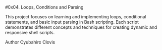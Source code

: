#0x04. Loops, Conditions and Parsing

This project focuses on learning and implementing loops, conditional statements, and basic input parsing in Bash scripting. 
Each script demonstrates different concepts and techniques for creating dynamic and responsive shell scripts.

Author
Cyubahiro Clovis
